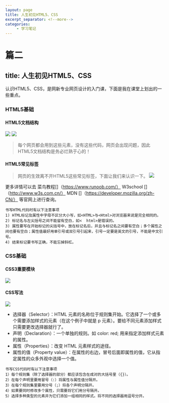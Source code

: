 ```yaml
---
layout: page
title: 人生初见HTML5、CSS
excerpt_separator: <!--more-->
categories:
     - 学习笔记
---
```


# 篇二
## title: 人生初见HTML5、CSS
认识HTML5、CSS，是网新专业网页设计的入门课，下面是我在课堂上划出的一些重点。

<!--more-->

### HTML5基础
#### HTML5文档结构
![](lms_web/assets/images/HTML1.jpg)
![](lms_web/assets/images/HTML2.jpg)
> 每个网页都会用到这些元素，没有这些代码，网页会出现问题，因此HTML5文档结构是务必烂熟于心的！

#### HTML5常见标签
> 网页的生效离不开HTML5这些常见标签，下面让我们来认识一下。
![](lms_web/assets/images/HTML3.jpg)

更多详情可以去 菜鸟教程[]（https://www.runoob.com/） 
W3school []（http://www.w3s.com.cn/） 
MDN []（https://developer.mozilla.org/zh-CN/） 等官网上进行查询。

```
书写HTML代码时有以下注意事项
1) HTML标记及属性中字母不区分大小写，如<HTML>与<Html>对浏览器来说是完全相同的。
2) 标记名与左尖括号之间不能留有空白，如<  html>是错误的。
3) 属性要写在开始标记的尖括号中，放在标记名后，并且与标记名之间要有空白；多个属性之间也要有空白；属性值最好用单引号或双引号引起来，引号一定要是英文的引号，不能是中文引号。
4) 结束标记要书写正确，不能忘掉斜杠。
```

### CSS基础
#### CSS3重要模块
![](lms_web/assets/images/CSS1.jpg)

#### CSS写法
![](lms_web/assets/images/CSS2.png)
* 选择器（Selector）：HTML 元素的名称位于规则集开始。它选择了一个或多个需要添加样式的元素（在这个例子中就是 p 元素）。要给不同元素添加样式只需要更改选择器就行了。
* 声明（Declaration）：一个单独的规则。如 color: red; 用来指定添加样式元素的属性。
* 属性（Properties）：改变 HTML 元素样式的途径。
* 属性的值（Property value）：在属性的右边，冒号后面即属性的值，它从指定属性的众多外观中选择一个值。


```
书写CSS代码时有以下注意事项
1）每个规则集（除了选择器的部分）都应该包含在成对的大括号里（{}）。
2）在每个声明里要用冒号（:）将属性与属性值分隔开。
3）在每个规则集里要用分号（;）将各个声明分隔开。
4）如果要同时修改多个属性，只需要将它们用分号隔开。
5）选择多种类型的元素并为它们添加一组相同的样式。将不同的选择器用逗号分开。
```
